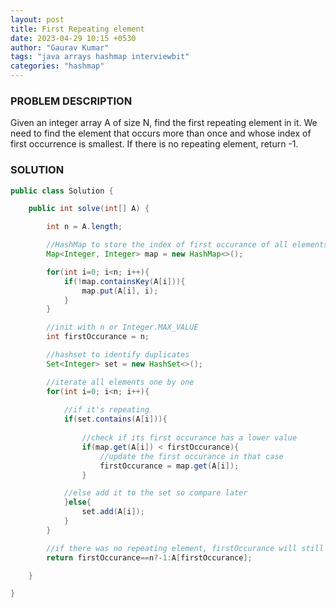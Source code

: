 ```yaml
---
layout: post
title: First Repeating element
date: 2023-04-29 10:15 +0530
author: "Gaurav Kumar"
tags: "java arrays hashmap interviewbit"
categories: "hashmap"
---
```


### PROBLEM DESCRIPTION

Given an integer array A of size N, find the first repeating element in it.
We need to find the element that occurs more than once and whose index of first occurrence is smallest.
If there is no repeating element, return -1.

### SOLUTION

```java
public class Solution {

    public int solve(int[] A) {

        int n = A.length;

        //HashMap to store the index of first occurance of all elements
        Map<Integer, Integer> map = new HashMap<>();

        for(int i=0; i<n; i++){
            if(!map.containsKey(A[i])){
                map.put(A[i], i);
            }
        }

        //init with n or Integer.MAX_VALUE
        int firstOccurance = n;

        //hashset to identify duplicates
        Set<Integer> set = new HashSet<>();

        //iterate all elements one by one
        for(int i=0; i<n; i++){
            
            //if it's repeating
            if(set.contains(A[i])){
                
                //check if its first occurance has a lower value
                if(map.get(A[i]) < firstOccurance){
                    //update the first occurance in that case
                    firstOccurance = map.get(A[i]);
                }

            //else add it to the set so compare later
            }else{
                set.add(A[i]);
            }
        }

        //if there was no repeating element, firstOccurance will still be set to n
        return firstOccurance==n?-1:A[firstOccurance];

    }

}

```

